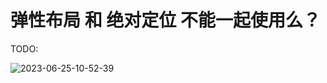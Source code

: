 # 弹性布局 和 绝对定位 不能一起使用么？

TODO:

![2023-06-25-10-52-39](https://cdn.jsdelivr.net/gh/RuanZhongNan/img-store/img/2023-06-25-10-52-39.jpg)
